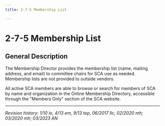 ```yaml
---
title: 2-7-5 Membership List

---
```


# 2-7-5 Membership List

## General Description

The Membership Director provides the membership list (name, mailing address, and email) to committee chairs for SCA use as needed. Membership lists are not provided to outside vendors.

All active SCA members are able to browse or search for members of SCA by name and organization in the Online Membership Directory, accessible through the "Members Only" section of the SCA website.

***

_Revision history: 1/10 lo, 4/13 em, 9/13 tep, 06/2017 llc, 02/2020 mh; 03/2020 mh; 03/2023 AN_
